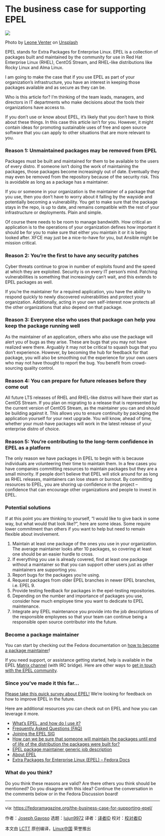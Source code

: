 [#]: subject: "The business case for supporting EPEL"
[#]: via: "https://fedoramagazine.org/the-business-case-for-supporting-epel/"
[#]: author: "Joseph Gayoso https://fedoramagazine.org/author/joseph/"
[#]: collector: "lujun9972"
[#]: translator: " "
[#]: reviewer: " "
[#]: publisher: " "
[#]: url: " "

The business case for supporting EPEL
======

![][1]

Photo by [Leone Venter][2] on [Unsplash][3]

EPEL stands for Extra Packages for Enterprise Linux. EPEL is a collection of packages built and maintained by the community for use in Red Hat Enterprise Linux (RHEL), CentOS Stream, and RHEL-like distributions like Rocky Linux and Alma Linux.

I am going to make the case that if you use EPEL as part of your organization’s infrastructure, you have an interest in keeping those packages available and as secure as they can be.

Who is this article for? I’m thinking of the team leads, managers, and directors in IT departments who make decisions about the tools their organizations have access to.

If you don’t use or know about EPEL, it’s likely that you don’t have to think about these things. In this case this article isn’t for you. However, it might contain ideas for promoting sustainable uses of free and open source software that you can apply to other situations that are more relevant to you.

### Reason 1: Unmaintained packages may be removed from EPEL

Packages must be built and maintained for them to be available to the users of every distro. If someone isn’t doing the work of maintaining the packages, those packages become increasingly out of date. Eventually they may even be removed from the repository because of the security risk. This is avoidable as long as a package has a maintainer.

If you or someone in your organization is the maintainer of a package that you use, then you don’t have to worry about it falling by the wayside and potentially becoming a vulnerability. You get to make sure that the package stays in the repo, is up to date, and remains compatible with the rest of your infrastructure or deployments. Plain and simple.

Of course there needs to be room to manage bandwidth. How critical an application is to the operations of your organization defines how important it should be for you to make sure that either you maintain it or it is being looked after. XFCE may just be a nice-to-have for you, but Ansible might be mission critical.

### Reason 2: You’re the first to have any security patches

Cyber threats continue to grow in number of exploits found and the speed at which they are exploited. Security is on every IT person’s mind. Patching vulnerabilities is something that increasingly can’t wait, and this extends to EPEL packages as well.

If you’re the maintainer for a required application, you have the ability to respond quickly to newly discovered vulnerabilities and protect your organization. Additionally, acting in your own self-interest now protects all the other organizations that also depend on that package.

### Reason 3: Everyone else who uses that package can help you keep the package running well

As the maintainer of an application, others who also use the package will alert you of bugs as they arise. These are bugs that you may not have realized were there. Arguably it may not be critical to squash bugs that you don’t experience. However, by becoming the hub for feedback for that package, you will also be smoothing out the experience for your own users who may not have thought to report the bug. You benefit from crowd-sourcing quality control.

### Reason 4: You can prepare for future releases before they come out

All future LTS releases of RHEL and RHEL-like distros will have their start as CentOS Stream. If you plan on migrating to a release that is represented by the current version of CentOS Stream, as the maintainer you can and should be building against it. This allows you to ensure continuity by packaging the application yourself for your next upgrade. You will know, ahead of time, whether your must-have packages will work in the latest release of your enterprise distro of choice.

### Reason 5: You’re contributing to the long-term confidence in EPEL as a platform

The only reason we have packages in EPEL to begin with is because individuals are volunteering their time to maintain them. In a few cases you have companies committing resources to maintain packages but they are a small minority. If people don’t believe that EPEL will stick around for as long as RHEL releases, maintainers can lose steam or burnout. By committing resources to EPEL, you are shoring up confidence in the project – confidence that can encourage other organizations and people to invest in EPEL.

### Potential solutions

If at this point you are thinking to yourself, “I would like to give back in some way, but what would that look like?”, here are some ideas. Some require lower commitment than others if you want to help but need to remain flexible about involvement.

  1. Maintain at least one package of the ones you use in your organization. The average maintainer looks after 10 packages, so covering at least one should be an easier hurdle to cross.
  2. If everything you use is already covered, find at least one package without a maintainer so that you can support other users just as other maintainers are supporting you.
  3. Report bugs for the packages you’re using.
  4. Request packages from older EPEL branches in newer EPEL branches, i.e. EPEL 9.
  5. Provide testing feedback for packages in the epel-testing repositories.
  6. Depending on the number and importance of packages you use, consider how much employee time you want to dedicate to EPEL maintenance.
  7. Integrate any EPEL maintenance you provide into the job descriptions of the responsible employees so that your team can continue being a responsible open source contributor into the future.



### Become a package maintainer

You can start by checking out the Fedora documentation on [how to become a package maintainer][4]!

If you need support, or assistance getting started, help is available in the EPEL [Matrix channel][5] (with IRC bridge). Here are other ways to [get in touch with the EPEL community][6].

### Since you’ve made it this far…

[Please take this quick survey about EPEL!][7] We’re looking for feedback on how to improve EPEL in the future.

Here are additional resources you can check out on EPEL and how you can leverage it more.

  * [What’s EPEL, and how do I use it?][8]
  * [Frequently Asked Questions (FAQ)][9]
  * [Joining the EPEL SIG][4]
  * [How can we be sure that someone will maintain the packages until end of life of the distribution the packages were built for?][10]
  * [EPEL package maintainer generic job description][11]
  * [About EPEL][12]
  * [Extra Packages for Enterprise Linux (EPEL) – Fedora Docs][13]



### What do you think?

Do you think these reasons are valid? Are there others you think should be mentioned? Do you disagree with this idea? Continue the conversation in the comments below or in the Fedora Discussion board!

--------------------------------------------------------------------------------

via: https://fedoramagazine.org/the-business-case-for-supporting-epel/

作者：[Joseph Gayoso][a]
选题：[lujun9972][b]
译者：[译者ID](https://github.com/译者ID)
校对：[校对者ID](https://github.com/校对者ID)

本文由 [LCTT](https://github.com/LCTT/TranslateProject) 原创编译，[Linux中国](https://linux.cn/) 荣誉推出

[a]: https://fedoramagazine.org/author/joseph/
[b]: https://github.com/lujun9972
[1]: https://fedoramagazine.org/wp-content/uploads/2022/09/support_EPEL-816x345.jpg
[2]: https://unsplash.com/@fempreneurstyledstock?utm_source=unsplash&utm_medium=referral&utm_content=creditCopyText
[3]: https://unsplash.com/s/photos/packages?utm_source=unsplash&utm_medium=referral&utm_content=creditCopyText
[4]: https://docs.fedoraproject.org/en-US/epel/epel-help/
[5]: https://chat.fedoraproject.org/#/room/#epel:fedoraproject.org
[6]: https://docs.fedoraproject.org/en-US/epel/#communicating_with_the_epel_sig
[7]: https://fedoraproject.limequery.com/396386
[8]: https://www.redhat.com/en/blog/whats-epel-and-how-do-i-use-it
[9]: https://docs.fedoraproject.org/en-US/epel/epel-faq/
[10]: https://docs.fedoraproject.org/en-US/epel/epel-faq/#how_can_we_be_sure_that_someone_will_maintain_the_packages_until_end_of_life_of_the_distribution_the_packages_were_built_for
[11]: https://docs.fedoraproject.org/en-US/epel/epel-package-maintainer-generic-description/
[12]: https://docs.fedoraproject.org/en-US/epel/epel-about/
[13]: https://docs.fedoraproject.org/en-US/epel/
